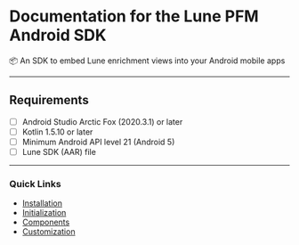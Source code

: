 # Documentation for the Lune PFM Android SDK

📦 An SDK to embed Lune enrichment views into your Android mobile apps

---

## Requirements

- [ ] Android Studio Arctic Fox (2020.3.1) or later
- [ ] Kotlin 1.5.10 or later
- [ ] Minimum Android API level 21 (Android 5)
- [ ] Lune SDK (AAR) file

---

### Quick Links

- [Installation](docs/installation/index.md)
- [Initialization](docs/initialization/index.md)
- [Components](docs/components/index.md)
- [Customization](docs/customization/index.md)
